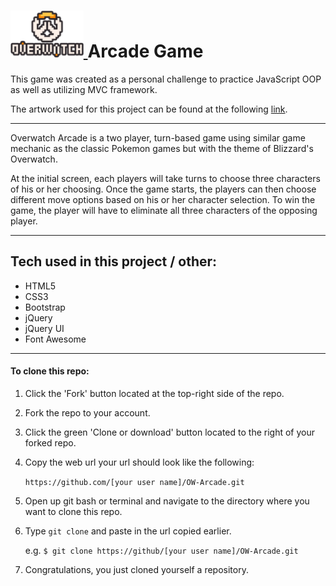 
<h1> 
  <a href="http://briandhkim.fun" target="_blank">
    <img src="https://github.com/briandhkim/8-bit-game/blob/master/images/owlogo.png?raw=true" height="75">
  </a>
  Arcade Game
</h1>

   This game was created as a personal challenge to practice JavaScript OOP as well as utilizing MVC framework.
   
   The artwork used for this project can be found at the following [link](http://chiwadesu.tumblr.com/).

------
Overwatch Arcade is a two player, turn-based game using similar game mechanic as the classic Pokemon games but with the theme of Blizzard's Overwatch. 

At the initial screen, each players will take turns to choose three characters of his or her choosing. Once the game starts, the players can then choose different move options based on his or her character selection. To win the game, the player will have to eliminate all three characters of the opposing player. 

-----
## Tech used in this project / other:
- HTML5
- CSS3
- Bootstrap
- jQuery
- jQuery UI
- Font Awesome

-----

#### To clone this repo:
1. Click the 'Fork' button located at the top-right side of the repo.
2. Fork the repo to your account.
3. Click the green 'Clone or download' button located to the right of your forked repo.
4. Copy the web url your url should look like the following:

   `https://github.com/[your user name]/OW-Arcade.git`

5. Open up git bash or terminal and navigate to the directory where you want to clone this repo.
6. Type `git clone` and paste in the url copied earlier.

   e.g. `$ git clone https://github/[your user name]/OW-Arcade.git`
   
7. Congratulations, you just cloned yourself a repository. 
